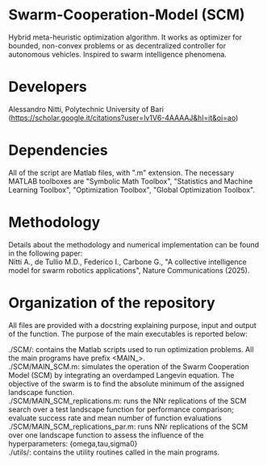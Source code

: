 # Swarm-Cooperation-Model (SCM)
Hybrid meta-heuristic optimization algorithm. It works as optimizer for bounded, non-convex problems or as decentralized controller for autonomous vehicles. Inspired to swarm intelligence phenomena.  

# Developers
Alessandro Nitti, Polytechnic University of Bari (https://scholar.google.it/citations?user=lv1V6-4AAAAJ&hl=it&oi=ao)  

# Dependencies
All of the script are Matlab files, with ".m" extension. The necessary MATLAB toolboxes are 
"Symbolic Math Toolbox", "Statistics and Machine Learning Toolbox", "Optimization Toolbox", "Global Optimization Toolbox". 

# Methodology
Details about the methodology and numerical implementation can be found in the following paper:  
Nitti A., de Tullio M.D., Federico I., Carbone G., "A collective intelligence model for swarm robotics applications", Nature Communications (2025).

# Organization of the repository
All files are provided with a docstring explaining purpose, input and output of the function. The purpose of the main executables is reported below:  

./SCM/: contains the Matlab scripts used to run optimization problems. All the main programs have prefix <MAIN_>.  
./SCM/MAIN_SCM.m: simulates the operation of the Swarm Cooperation Model (SCM) by integrating an overdamped Langevin equation. The objective of the swarm is to find the absolute minimum of the assigned landscape function.   
./SCM/MAIN_SCM_replications.m: runs the NNr replications of the SCM search over a test landscape function for performance comparison; evaluate success rate and mean number of function evaluations   
./SCM/MAIN_SCM_replications_par.m: runs NNr replications of the SCM over one landscape function to assess the influence of the hyperparameters: {omega,tau,sigma0}   
./utils/: contains the utility routines called in the main programs. 
